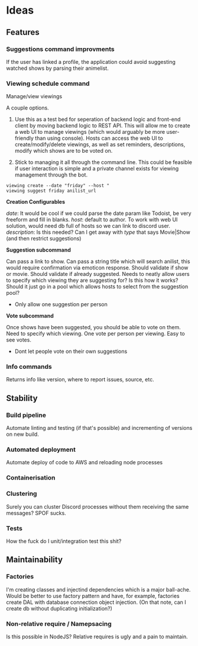 # Ideas

## Features

### Suggestions command improvments

If the user has linked a profile, the application could avoid suggesting watched shows by parsing their animelist.

### Viewing schedule command
Manage/view viewings

A couple options.

1. Use this as a test bed for seperation of backend logic and front-end client by moving backend logic to REST API. This will allow me to create a web UI to manage viewings (which would arguably be more user-friendly than using console). Hosts can access the web UI to create/modify/delete viewings, as well as set reminders, descriptions, modify which shows are to be voted on.

2. Stick to managing it all through the command line. This could be feasible if user interaction is simple and a private channel exists for viewing management through the bot.
```
viewing create --date "friday" --host "
viewing suggest friday anilist_url
```

**Creation Configurables**

_date_: It would be cool if we could parse the date param like Todoist, be very freeform and fill in blanks.
_host_: default to author. To work with web UI solution, would need db full of hosts so we can link to discord user.
_description_: Is this needed? Can I get away with _type_ that says Movie|Show (and then restrict suggestions)

**Suggestion subcommand**

Can pass a link to show. Can pass a string title which will search anilist, this would require confirmation via emoticon response. Should validate if show or movie. Should validate if already suggested. Needs to neatly allow users to specify which viewing they are suggesting for? Is this how it works? Should it just go in a pool which allows hosts to select from the suggestion pool?

 - Only allow one suggestion per person

**Vote subcommand**

Once shows have been suggested, you should be able to vote on them. Need to specify which viewing. One vote per person per viewing. Easy to see votes.

 - Dont let people vote on their own suggestions

### Info commands
Returns info like version, where to report issues, source, etc.

## Stability

### Build pipeline

Automate linting and testing (if that's possible) and incrementing of versions on new build.

### Automated deployment

Automate deploy of code to AWS and reloading node processes

### Containerisation

### Clustering

Surely you can cluster Discord processes without them receiving the same messages? SPOF sucks.

### Tests

How the fuck do I unit/integration test this shit?

## Maintainability

### Factories

I'm creating classes and injectind dependencies which is a major ball-ache. Would be better to use factory pattern and have, for example, factories create DAL with database connection object injection. (On that note, can I create db without duplicating initialization?)

### Non-relative require / Namepsacing

Is this possible in NodeJS? Relative requires is ugly and a pain to maintain.
